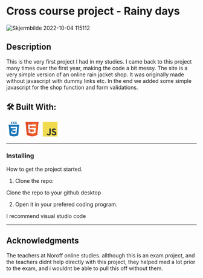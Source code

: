 # Cross course project - Rainy days

![Skjermbilde 2022-10-04 115112](https://user-images.githubusercontent.com/95291501/194523740-9d7c8889-ee2f-49ec-bf7e-2e56f7dd9fc3.png)

## Description

This is the very first project I had in my studies. I came back to this project many times over the first year, making the code a bit messy.
The site is a very simple version of an online rain jacket shop. It was originally made without javascript with dummy links etc. 
In the end we added some simple javascript for the shop function and form validations.

## :hammer_and_wrench: Built With:
<div>
  <img src="https://github.com/devicons/devicon/blob/master/icons/css3/css3-plain-wordmark.svg"  title="CSS3" alt="CSS" width="40" height="40"/>&nbsp;
  <img src="https://github.com/devicons/devicon/blob/master/icons/html5/html5-original.svg" title="HTML5" alt="HTML" width="40" height="40"/>&nbsp;
  <img src="https://github.com/devicons/devicon/blob/master/icons/javascript/javascript-original.svg" title="JavaScript" alt="JavaScript" width="40" height="40"/>&nbsp;
</div>

---

### Installing

How to get the project started.

1. Clone the repo:

Clone the repo to your github desktop

2. Open it in your prefered coding program.

I recommend visual studio code

---

## Acknowledgments

The teachers at Noroff online studies. allthough this is an exam project, and the teachers didnt help directly with this project, they helped med a lot prior to the exam, and i wouldnt be able to pull this off  without them.
